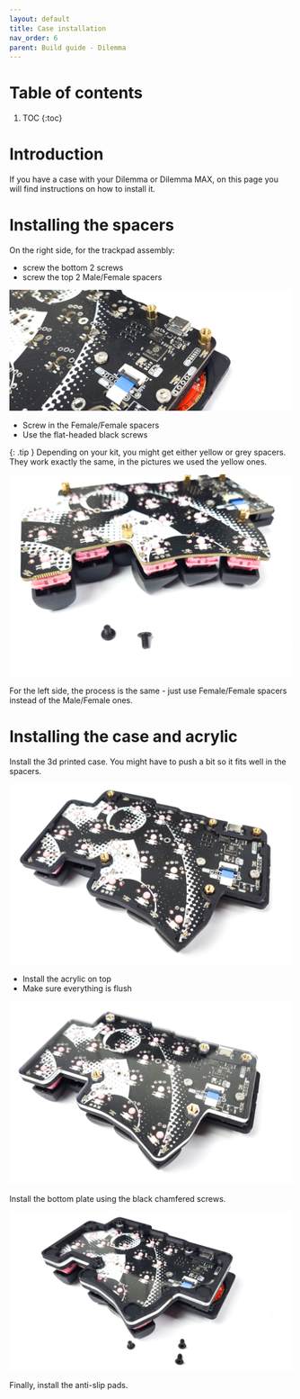 ```yaml
---
layout: default
title: Case installation
nav_order: 6
parent: Build guide - Dilemma
---
```


# Table of contents

1. TOC
{:toc}

# Introduction

If you have a case with your Dilemma or Dilemma MAX, on this page you will find instructions on how to install it.

# Installing the spacers

On the right side, for the trackpad assembly:

-   screw the bottom 2 screws
-   screw the top 2 Male/Female spacers

![](../assets/pics/guides/dilemmacase/1.jpg)

-   Screw in the Female/Female spacers
-   Use the flat-headed black screws


{: .tip }
Depending on your kit, you might get either yellow or grey spacers. They work exactly the same, in the pictures we used the yellow ones.

![](../assets/pics/guides/dilemmacase/2.jpg)

For the left side, the process is the same - just use Female/Female spacers instead of the Male/Female ones.


# Installing the case and acrylic

Install the 3d printed case. You might have to push a bit so it fits well in the spacers.

![](../assets/pics/guides/dilemmacase/3.jpg)

- Install the acrylic on top
- Make sure everything is flush

![](../assets/pics/guides/dilemmacase/4.jpg)

Install the bottom plate using the black chamfered screws.

![](../assets/pics/guides/dilemmacase/5.jpg)

Finally, install the anti-slip pads.
